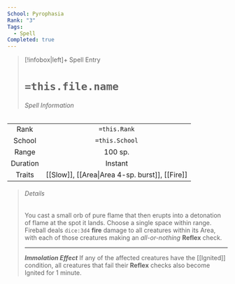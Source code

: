 ```yaml
---
School: Pyrophasia
Rank: "3"
Tags:
  - Spell
Completed: true
---
```

> [!infobox|left]+ Spell Entry
> # `=this.file.name`
> ###### Spell Information
|          |                                                |
|:--------:|:----------------------------------------------:|
|   Rank   |                  `=this.Rank`                  |
|  School  |                 `=this.School`                 |
|  Range   |                    100 sp.                     |
| Duration |                    Instant                     |
|  Traits  | [[Slow]], [[Area\|Area 4-sp. burst]], [[Fire]] |
> ###### *Details*
> You cast a small orb of pure flame that then erupts into a detonation of flame at the spot it lands.  Choose a single space within range. Fireball deals `dice:3d4` **fire** damage to all creatures within its Area, with each of those creatures making an *all-or-nothing* **Reflex** check.
> - - -
> ***Immolation Effect***
> If any of the affected creatures have the [[Ignited]] condition, all creatures that fail their **Reflex** checks also become Ignited for 1 minute.